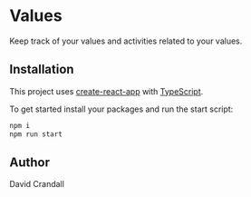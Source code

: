 # Values

Keep track of your values and activities related to your values.

## Installation
This project uses [create-react-app](https://create-react-app.dev/) with [TypeScript](https://www.typescriptlang.org/).

To get started install your packages and run the start script:

```bash
npm i
npm run start
```

## Author
David Crandall
